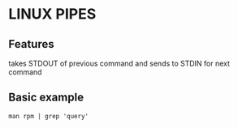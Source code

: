 # LINUX PIPES

## Features
takes STDOUT of previous command and sends to STDIN for next command

## Basic example
`man rpm | grep 'query'`